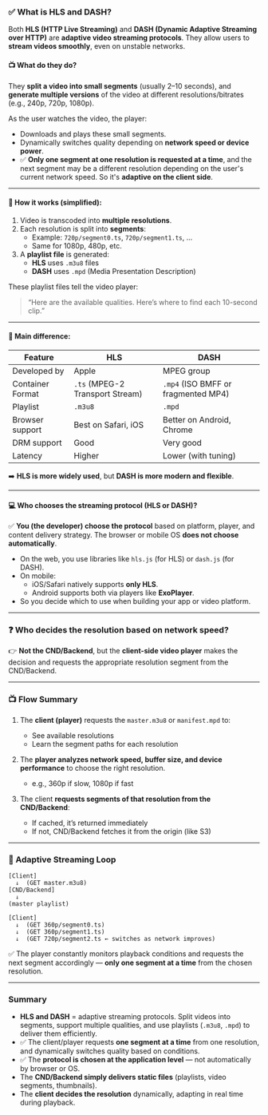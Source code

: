 ### ✅ What is HLS and DASH?

Both **HLS (HTTP Live Streaming)** and **DASH (Dynamic Adaptive Streaming over HTTP)** are **adaptive video streaming protocols**. They allow users to **stream videos smoothly**, even on unstable networks.

#### 📺 What do they do?
They **split a video into small segments** (usually 2–10 seconds), and **generate multiple versions** of the video at different resolutions/bitrates (e.g., 240p, 720p, 1080p).

As the user watches the video, the player:
- Downloads and plays these small segments.
- Dynamically switches quality depending on **network speed or device power**.
- ✅ **Only one segment at one resolution is requested at a time**, and the next segment may be a different resolution depending on the user's current network speed. So it's **adaptive on the client side**.

---

#### 🔧 How it works (simplified):

1. Video is transcoded into **multiple resolutions**.
2. Each resolution is split into **segments**:
   - Example: `720p/segment0.ts`, `720p/segment1.ts`, ...
   - Same for 1080p, 480p, etc.
3. A **playlist file** is generated:
   - **HLS** uses `.m3u8` files
   - **DASH** uses `.mpd` (Media Presentation Description)

These playlist files tell the video player:
> “Here are the available qualities. Here’s where to find each 10-second clip.”

---

#### 🎯 Main difference:

| Feature | HLS | DASH |
|--------|-----|------|
| Developed by | Apple | MPEG group |
| Container Format | `.ts` (MPEG-2 Transport Stream) | `.mp4` (ISO BMFF or fragmented MP4) |
| Playlist | `.m3u8` | `.mpd` |
| Browser support | Best on Safari, iOS | Better on Android, Chrome |
| DRM support | Good | Very good |
| Latency | Higher | Lower (with tuning) |

➡️ **HLS is more widely used**, but **DASH is more modern and flexible**.

---

#### 💻 Who chooses the streaming protocol (HLS or DASH)?

✅ **You (the developer) choose the protocol** based on platform, player, and content delivery strategy. The browser or mobile OS **does not choose automatically**.

- On the web, you use libraries like `hls.js` (for HLS) or `dash.js` (for DASH).
- On mobile:
  - iOS/Safari natively supports **only HLS**.
  - Android supports both via players like **ExoPlayer**.
- So you decide which to use when building your app or video platform.


---

### ❓ Who decides the resolution based on network speed?

👉 **Not the CND/Backend**, but the **client-side video player** makes the decision and requests the appropriate resolution segment from the CND/Backend.

---

### 📺 Flow Summary

1. The **client (player)** requests the `master.m3u8` or `manifest.mpd` to:
   - See available resolutions
   - Learn the segment paths for each resolution

2. The **player analyzes network speed, buffer size, and device performance** to choose the right resolution.
   - e.g., 360p if slow, 1080p if fast

3. The client **requests segments of that resolution from the CND/Backend**:
   - If cached, it’s returned immediately
   - If not, CND/Backend fetches it from the origin (like S3)

---

### 🔁 Adaptive Streaming Loop

```
[Client]
  ↓  (GET master.m3u8)
[CND/Backend]
  ↓
(master playlist)

[Client]
  ↓  (GET 360p/segment0.ts)
  ↓  (GET 360p/segment1.ts)
  ↓  (GET 720p/segment2.ts ← switches as network improves)
```

✅ The player constantly monitors playback conditions and requests the next segment accordingly — **only one segment at a time** from the chosen resolution.



---

### Summary

- **HLS and DASH** = adaptive streaming protocols. Split videos into segments, support multiple qualities, and use playlists (`.m3u8`, `.mpd`) to deliver them efficiently.
- ✅ The client/player requests **one segment at a time** from one resolution, and dynamically switches quality based on conditions.
- ✅ The **protocol is chosen at the application level** — not automatically by browser or OS.
- The **CND/Backend simply delivers static files** (playlists, video segments, thumbnails).
- The **client decides the resolution** dynamically, adapting in real time during playback.